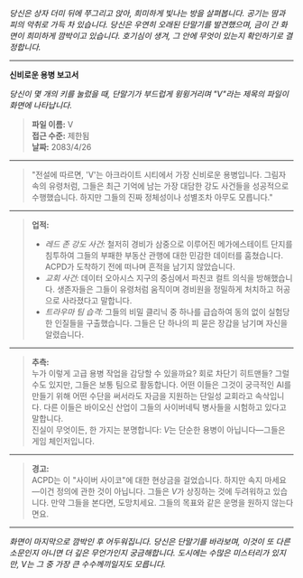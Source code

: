_당신은 상자 더미 뒤에 쭈그리고 앉아, 희미하게 빛나는 방을 살펴봅니다. 공기는 땀과 피의 악취로 가득 차 있습니다. 당신은 우연히 오래된 단말기를 발견했으며, 금이 간 화면이 희미하게 깜박이고 있습니다. 호기심이 생겨, 그 안에 무엇이 있는지 확인하기로 결정합니다._

---

**신비로운 용병 보고서**

_당신이 몇 개의 키를 눌렀을 때, 단말기가 부드럽게 윙윙거리며 "V"라는 제목의 파일이 화면에 나타납니다._

> **파일 이름:** V  
> **접근 수준:** 제한됨  
> **날짜:** 2083/4/26

---

> "전설에 따르면, 'V'는 아크라이트 시티에서 가장 신비로운 용병입니다. 그림자 속의 유령처럼, 그들은 최근 기억에 남는 가장 대담한 강도 사건들을 성공적으로 수행했습니다. 하지만 그들의 진짜 정체성이나 성별조차 아무도 모릅니다."

---

> **업적:**
>
> - _레드 존 강도 사건:_ 철저히 경비가 삼중으로 이루어진 메가에스테이트 단지를 침투하여 그들의 부패한 부동산 관행에 대한 민감한 데이터를 훔쳤습니다. ACPD가 도착하기 전에 떠나며 흔적을 남기지 않았습니다.
> - _교회 사건:_ 데이터 오아시스 지구의 중심에서 파친코 컬트 의식을 방해했습니다. 생존자들은 그들이 유령처럼 움직이며 경비원을 정밀하게 처치하고 허공으로 사라졌다고 말합니다.
> - _트라우마 팀 습격:_ 그들의 비밀 클리닉 중 하나를 급습하여 동의 없이 실험당한 인질들을 구출했습니다. 그들은 단 하나의 피 묻은 장갑을 남기며 자신을 알렸습니다.

---

> **추측:**  
> 누가 이렇게 고급 용병 작업을 감당할 수 있을까요? 회로 차단기 히트맨들? 그럴 수도 있지만, 그들은 보통 팀으로 활동합니다. 어떤 이들은 그것이 궁극적인 AI를 만들기 위해 어떤 수단을 써서라도 자금을 지원하는 단일성 교회라고 속삭입니다. 다른 이들은 바이오신 산업이 그들의 사이버네틱 병사들을 시험하고 있다고 말합니다.  
> 진실이 무엇이든, 한 가지는 분명합니다: *V*는 단순한 용병이 아닙니다—그들은 게임 체인저입니다.

---

> **경고:**  
> ACPD는 이 "사이버 사이코"에 대한 현상금을 걸었습니다. 하지만 속지 마세요—이건 정의에 관한 것이 아닙니다. 그들은 *V*가 상징하는 것에 두려워하고 있습니다. 만약 그들을 본다면, 도망치세요. 그들의 목표와 같은 운명을 원하지 않는다면요.

---

*화면이 마지막으로 깜박인 후 어두워집니다. 당신은 단말기를 바라보며, 이것이 또 다른 소문인지 아니면 더 깊은 무언가인지 궁금해합니다. 도시에는 수많은 미스터리가 있지만, *V*는 그 중 가장 큰 수수께끼일지도 모릅니다.*
